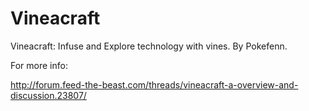 Vineacraft
==========

Vineacraft: Infuse and Explore technology with vines. By Pokefenn.



For more info:

http://forum.feed-the-beast.com/threads/vineacraft-a-overview-and-discussion.23807/
